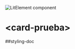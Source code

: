![LitElement component](https://img.shields.io/badge/litElement-component-blue.svg)

# \<card-prueba>

##styling-doc